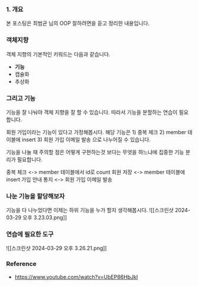 ### 1. 개요
본 포스팅은 최범균 님의 OOP 잘하려면을 듣고 정리한 내용입니다. 
### 객체지향 
객체 지향의 기본적인 키워드는 다음과 같습니다.
- **기능**
- 캡슐화
- 추상화 

### 그리고 기능 
기능을 잘 나눠야 객체 지향을 잘 할 수 있습니다. 따라서 기능을 분할하는 연습이 필요합니다. 

회원 가입이라는 기능이 있다고 가정해봅시다. 
해당 기능은 1) 중복 체크 2) member 테이블에 insert 3) 회원 가입 이메일 발송 으로 나누어질 수 있습니다. 

기능을 나눌 때 주의할 점은 어떻게 구현하는것 보다는 무엇을 하느냐에 집중한 기능 분리가 필요합니다.  

중복 체크 <-> member 테이블에서 id로 count
회원 저장 <-> member 테이블에 insert
가입 안내 통지 <-> 회원 가입 이메일 발송 

### 나눈 기능을 할당해보자 
기능을 다 나누었다면 이제는 하위 기능을 누가 할지 생각해봅시다. 
![[스크린샷 2024-03-29 오후 3.23.03.png]]

### 연습에 필요한 도구
![[스크린샷 2024-03-29 오후 3.26.21.png]]
### Reference 
- https://www.youtube.com/watch?v=UbEP86HbJkI
